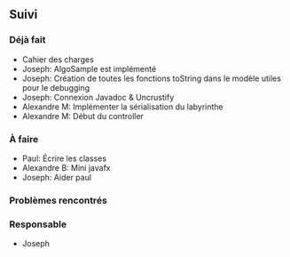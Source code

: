 ## Suivi
### Déjà fait
* Cahier des charges
* Joseph: AlgoSample est implémenté
* Joseph: Création de toutes les fonctions toString dans le modèle utiles pour le debugging
* Joseph: Connexion Javadoc & Uncrustify
* Alexandre M: Implémenter la sérialisation du labyrinthe
* Alexandre M: Début du controller
 
### À faire
* Paul: Écrire les classes
* Alexandre B: Mini javafx
* Joseph: Aider paul

### Problèmes rencontrés

### Responsable
* Joseph
